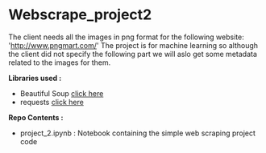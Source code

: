 # Webscrape_project2

The client needs all the images in png format for the following website:
'http://www.pngmart.com/'
The project is for machine learning so although the client did not specify the following part we will aslo get some metadata related to the images for them.

**Libraries used :**
- Beautiful Soup [click here](https://pypi.org/project/beautifulsoup4/)
- requests [click here](https://pypi.org/project/requests/)

**Repo Contents :**
- project_2.ipynb : Notebook containing the simple web scraping project code
